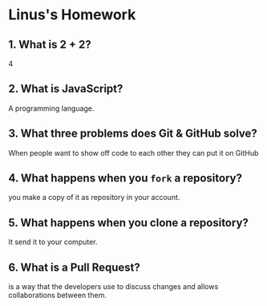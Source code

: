 # Linus's Homework

## 1. What is 2 + 2?

4

## 2. What is JavaScript?

A programming language.

## 3. What three problems does Git & GitHub solve?

When people want to show off code to each other they can put it on GitHub

## 4. What happens when you `fork` a repository?

you make a copy of it as repository in your account.

## 5. What happens when you clone a repository?

It send it to your computer.

## 6. What is a Pull Request?

is a way that the developers use to discuss changes and allows collaborations between them.
